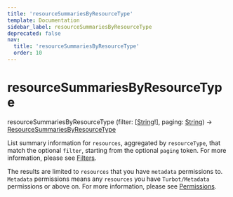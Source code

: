 ```yaml
---
title: 'resourceSummariesByResourceType'
template: Documentation
sidebar_label: resourceSummariesByResourceType
deprecated: false
nav:
  title: 'resourceSummariesByResourceType'
  order: 10
---
```


# resourceSummariesByResourceType

<div className="pb-4 font-roboto-slab text-lg"><span className="font-bold">resourceSummariesByResourceType</span> <span style={{'fontWeight':400,'fontSize':'0.85em'}}>(filter: [<a href="/guardrails/docs/reference/graphql/scalar/String">String</a>!], paging: <a href="/guardrails/docs/reference/graphql/scalar/String">String</a>) &rarr; <a href="/guardrails/docs/reference/graphql/object/ResourceSummariesByResourceType">ResourceSummariesByResourceType</a></span>
</div>



List summary information for `resources`, aggregated by `resourceType`, that match the optional `filter`, starting from the optional `paging` token. For more information, please see [Filters](https://turbot.com/guardrails/docs/reference/filter).

The results are limited to `resources` that you have `metadata` permissions to. `Metadata` permissions means any `resources` you have `Turbot/Metadata` permissions or above on. For more information, please see [Permissions](https://turbot.com/guardrails/docs/concepts/iam/permissions).
